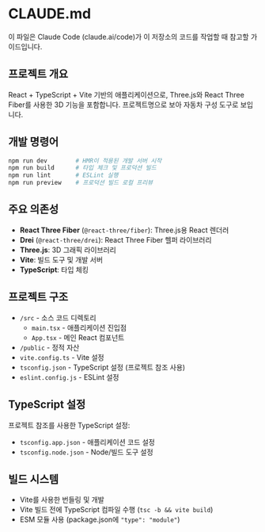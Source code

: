 # CLAUDE.md

이 파일은 Claude Code (claude.ai/code)가 이 저장소의 코드를 작업할 때 참고할 가이드입니다.

## 프로젝트 개요
React + TypeScript + Vite 기반의 애플리케이션으로, Three.js와 React Three Fiber를 사용한 3D 기능을 포함합니다. 프로젝트명으로 보아 자동차 구성 도구로 보입니다.

## 개발 명령어
```bash
npm run dev        # HMR이 적용된 개발 서버 시작
npm run build      # 타입 체크 및 프로덕션 빌드
npm run lint       # ESLint 실행
npm run preview    # 프로덕션 빌드 로컬 프리뷰
```

## 주요 의존성
- **React Three Fiber** (`@react-three/fiber`): Three.js용 React 렌더러
- **Drei** (`@react-three/drei`): React Three Fiber 헬퍼 라이브러리
- **Three.js**: 3D 그래픽 라이브러리
- **Vite**: 빌드 도구 및 개발 서버
- **TypeScript**: 타입 체킹

## 프로젝트 구조
- `/src` - 소스 코드 디렉토리
  - `main.tsx` - 애플리케이션 진입점
  - `App.tsx` - 메인 React 컴포넌트
- `/public` - 정적 자산
- `vite.config.ts` - Vite 설정
- `tsconfig.json` - TypeScript 설정 (프로젝트 참조 사용)
- `eslint.config.js` - ESLint 설정

## TypeScript 설정
프로젝트 참조를 사용한 TypeScript 설정:
- `tsconfig.app.json` - 애플리케이션 코드 설정
- `tsconfig.node.json` - Node/빌드 도구 설정

## 빌드 시스템
- Vite를 사용한 번들링 및 개발
- Vite 빌드 전에 TypeScript 컴파일 수행 (`tsc -b && vite build`)
- ESM 모듈 사용 (package.json에 `"type": "module"`)